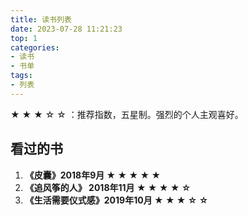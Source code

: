 ```yaml
---
title: 读书列表
date: 2023-07-28 11:21:23
top: 1
categories:
- 读书
- 书单
tags:
- 列表
---
```






★ ★ ★  ☆ ☆ ：推荐指数，五星制。强烈的个人主观喜好。

## 看过的书

1. **《皮囊》2018年9月 ★ ★ ★ ★ ★**
2. **《追风筝的人》 2018年11月  ★ ★ ★ ★ ☆**
3. **《生活需要仪式感》2019年10月 ★ ★ ★ ☆ ☆** 
